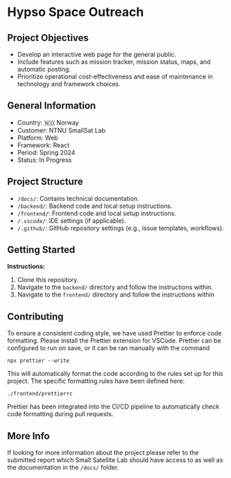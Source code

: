 # Hypso Space Outreach



## Project Objectives

* Develop an interactive web page for the general public.
* Include features such as mission tracker, mission status, maps, and automatic posting.
* Prioritize operational cost-effectiveness and ease of maintenance in technology and framework choices. 

## General Information  

* Country: 🇳🇴 Norway  
* Customer: NTNU SmallSat Lab  
* Platform: Web  
* Framework: React  
* Period: Spring 2024  
* Status: In Progress  

## Project Structure

* `/docs/`: Contains technical documentation.
* `/backend/`: Backend code and local setup instructions.
* `/frontend/`: Frontend code and local setup instructions.
* `/.vscode/`: IDE settings (if applicable).
* `/.github/`: GitHub repository settings (e.g., issue templates, workflows).

## Getting Started

**Instructions:**

1. Clone this repository.
2. Navigate to the `backend/` directory and follow the instructions within.
3. Navigate to the `frontend/` directory and follow the instructions within

## Contributing

To ensure a consistent coding style, we have used Prettier to enforce code formatting.
Please install the Prettier extension for VSCode. Prettier can be configured to run on save, or it can be ran manually with the command

```
npx prettier --write
```

This will automatically format the code according to the rules set up for this project. The specific formatting rules have been defined here:

```
./frontend/prettierrc
```

Prettier has been integrated into the CI/CD pipeline to automatically check code formatting during pull requests.

## More Info

If looking for more information about the project please refer to the submitted report which Small Satellite Lab should have access to as well as the documentation in the `/docs/` folder.
